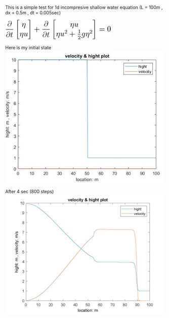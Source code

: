 This is a simple test for 1d incompresive shallow water equation (L = 100m , dx = 0.5m , dt = 0.005sec)

![equation](https://github.com/lpyrubber/skill_demonstration/blob/master/shallow_water/picture/sw_1d_eqn.jpg?raw=true)

Here is my initial state
![initial state](https://github.com/lpyrubber/skill_demonstration/blob/master/shallow_water/picture/h_v_1d_init.jpg?raw=true)

After 4 sec (800 steps)
![result](https://github.com/lpyrubber/skill_demonstration/blob/master/shallow_water/picture/h_v_1d_4sec.jpg?raw=true)
